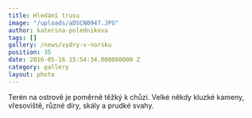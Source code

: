 ```yaml
---
title: Hledání trusu
image: "/uploads/aDSCN0947.JPG"
author: katerina-polednikova
tags: []
gallery: /news/vydry-v-norsku
position: 35
date: 2016-05-16 15:54:34.000000000 Z
category: gallery
layout: photo
---
```

Terén na ostrově je poměrně těžký k chůzi. Velké někdy kluzké kameny,
vřesoviště, různé díry, skály a prudké svahy.
